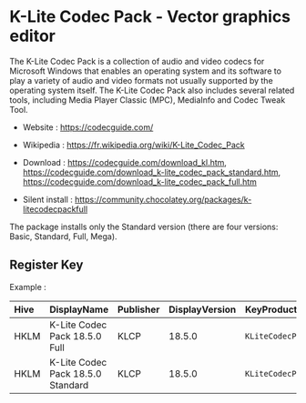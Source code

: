 # K-Lite Codec Pack - Vector graphics editor

The K-Lite Codec Pack is a collection of audio and video codecs for Microsoft Windows that enables an operating system and its software to play a variety of audio and video formats not usually supported by the operating system itself.
The K-Lite Codec Pack also includes several related tools, including Media Player Classic (MPC), MediaInfo and Codec Tweak Tool.

* Website : https://codecguide.com/
* Wikipedia : https://fr.wikipedia.org/wiki/K-Lite_Codec_Pack

* Download : https://codecguide.com/download_kl.htm, https://codecguide.com/download_k-lite_codec_pack_standard.htm, https://codecguide.com/download_k-lite_codec_pack_full.htm
* Silent install : https://community.chocolatey.org/packages/k-litecodecpackfull

The package installs only the Standard version (there are four versions: Basic, Standard, Full, Mega).


## Register Key

Example :

 | Hive | DisplayName | Publisher | DisplayVersion | KeyProduct | UninstallExe |
 |:---- |:----------- |:--------- |:-------------- |:---------- |:------------ |
 | HKLM | K-Lite Codec Pack 18.5.0 Full | KLCP | 18.5.0 | `KLiteCodecPack_is1` | `"C:\Program Files (x86)\K-Lite Codec Pack\unins000.exe"` |
 | HKLM | K-Lite Codec Pack 18.5.0 Standard | KLCP | 18.5.0 | `KLiteCodecPack_is1` | `"C:\Program Files (x86)\K-Lite Codec Pack\unins000.exe"` |
